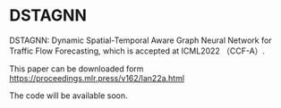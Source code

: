 # DSTAGNN
DSTAGNN: Dynamic Spatial-Temporal Aware Graph Neural Network for Traffic Flow Forecasting, which is accepted at ICML2022 （CCF-A）.

This paper can be downloaded form https://proceedings.mlr.press/v162/lan22a.html


The code will be available soon.

